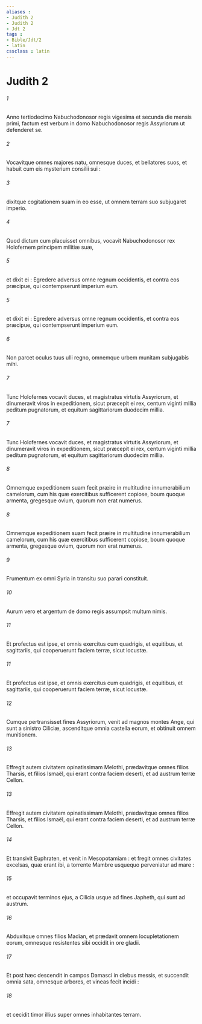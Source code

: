 ```yaml
---
aliases : 
- Judith 2
- Judith 2
- Jdt 2
tags : 
- Bible/Jdt/2
- latin
cssclass : latin
---
```


# Judith 2

###### 1
Anno tertiodecimo Nabuchodonosor regis vigesima et secunda die mensis primi, factum est verbum in domo Nabuchodonosor regis Assyriorum ut defenderet se.
###### 2
Vocavitque omnes majores natu, omnesque duces, et bellatores suos, et habuit cum eis mysterium consilii sui :
###### 3
dixitque cogitationem suam in eo esse, ut omnem terram suo subjugaret imperio.
###### 4
Quod dictum cum placuisset omnibus, vocavit Nabuchodonosor rex Holofernem principem militiæ suæ,
###### 5
et dixit ei : Egredere adversus omne regnum occidentis, et contra eos præcipue, qui contempserunt imperium eum.
###### 5
et dixit ei : Egredere adversus omne regnum occidentis, et contra eos præcipue, qui contempserunt imperium eum.
###### 6
Non parcet oculus tuus ulli regno, omnemque urbem munitam subjugabis mihi.
###### 7
Tunc Holofernes vocavit duces, et magistratus virtutis Assyriorum, et dinumeravit viros in expeditionem, sicut præcepit ei rex, centum viginti millia peditum pugnatorum, et equitum sagittariorum duodecim millia.
###### 7
Tunc Holofernes vocavit duces, et magistratus virtutis Assyriorum, et dinumeravit viros in expeditionem, sicut præcepit ei rex, centum viginti millia peditum pugnatorum, et equitum sagittariorum duodecim millia.
###### 8
Omnemque expeditionem suam fecit præire in multitudine innumerabilium camelorum, cum his quæ exercitibus sufficerent copiose, boum quoque armenta, gregesque ovium, quorum non erat numerus.
###### 8
Omnemque expeditionem suam fecit præire in multitudine innumerabilium camelorum, cum his quæ exercitibus sufficerent copiose, boum quoque armenta, gregesque ovium, quorum non erat numerus.
###### 9
Frumentum ex omni Syria in transitu suo parari constituit.
###### 10
Aurum vero et argentum de domo regis assumpsit multum nimis.
###### 11
Et profectus est ipse, et omnis exercitus cum quadrigis, et equitibus, et sagittariis, qui cooperuerunt faciem terræ, sicut locustæ.
###### 11
Et profectus est ipse, et omnis exercitus cum quadrigis, et equitibus, et sagittariis, qui cooperuerunt faciem terræ, sicut locustæ.
###### 12
Cumque pertransisset fines Assyriorum, venit ad magnos montes Ange, qui sunt a sinistro Ciliciæ, ascenditque omnia castella eorum, et obtinuit omnem munitionem.
###### 13
Effregit autem civitatem opinatissimam Melothi, prædavitque omnes filios Tharsis, et filios Ismaël, qui erant contra faciem deserti, et ad austrum terræ Cellon.
###### 13
Effregit autem civitatem opinatissimam Melothi, prædavitque omnes filios Tharsis, et filios Ismaël, qui erant contra faciem deserti, et ad austrum terræ Cellon.
###### 14
Et transivit Euphraten, et venit in Mesopotamiam : et fregit omnes civitates excelsas, quæ erant ibi, a torrente Mambre usquequo perveniatur ad mare :
###### 15
et occupavit terminos ejus, a Cilicia usque ad fines Japheth, qui sunt ad austrum.
###### 16
Abduxitque omnes filios Madian, et prædavit omnem locupletationem eorum, omnesque resistentes sibi occidit in ore gladii.
###### 17
Et post hæc descendit in campos Damasci in diebus messis, et succendit omnia sata, omnesque arbores, et vineas fecit incidi :
###### 18
et cecidit timor illius super omnes inhabitantes terram.

